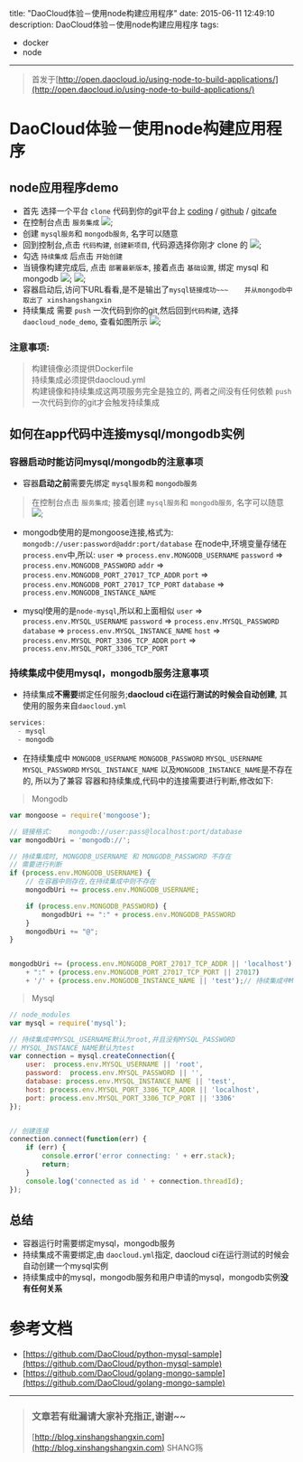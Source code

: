 title: "DaoCloud体验－使用node构建应用程序"
date: 2015-06-11 12:49:10
description: DaoCloud体验－使用node构建应用程序
tags:
- docker
- node
---

> 首发于[http://open.daocloud.io/using-node-to-build-applications/](http://open.daocloud.io/using-node-to-build-applications/)

# DaoCloud体验－使用node构建应用程序

## node应用程序demo   

- 首先 选择一个平台 `clone` 代码到你的git平台上 [coding](https://coding.net/u/xinshangshangxin/p/DaoCloudNodeDemo/git) / [github](https://github.com/xinshangshangxin/DaoCloudNodeDemo) / [gitcafe](https://gitcafe.com/xinshangshangxin/DaoCloudNodeDemo) 
- 在控制台点击 `服务集成`
![](https://gitcafe.com/xinshangshangxin/hexo-blog/raw/gitcafe-pages/img/daocloud/demo4.png);
- 创建 `mysql服务`和 `mongodb服务`, 名字可以随意
- 回到控制台,点击 `代码构建`, `创建新项目`, 代码源选择你刚才 clone 的
![](https://gitcafe.com/xinshangshangxin/hexo-blog/raw/gitcafe-pages/img/daocloud/demo1.png);
- 勾选 `持续集成` 后点击 `开始创建`
- 当镜像构建完成后, 点击 `部署最新版本`, 接着点击 `基础设置`, 绑定 mysql 和 mongodb
![](https://gitcafe.com/xinshangshangxin/hexo-blog/raw/gitcafe-pages/img/daocloud/demo2.png);
![](https://gitcafe.com/xinshangshangxin/hexo-blog/raw/gitcafe-pages/img/daocloud/demo3.png);
- 容器启动后,访问下URL看看,是不是输出了`mysql链接成功~~~    并从mongodb中取出了 xinshangshangxin`
- 持续集成 需要 `push` 一次代码到你的git,然后回到`代码构建`, 选择`daocloud_node_demo`, 查看如图所示
![](https://gitcafe.com/xinshangshangxin/hexo-blog/raw/gitcafe-pages/img/daocloud/demo5.png);

### 注意事项:
> 构建镜像必须提供Dockerfile  
> 持续集成必须提供daocloud.yml  
> 构建镜像和持续集成这两项服务完全是独立的, 两者之间没有任何依赖
>  `push` 一次代码到你的git才会触发持续集成


## 如何在app代码中连接mysql/mongodb实例
###  容器启动时能访问mysql/mongodb的注意事项
- 容器**启动之前**需要先绑定 `mysql服务`和 `mongodb服务`
> 在控制台点击 `服务集成`; 接着创建 `mysql服务`和 `mongodb服务`, 名字可以随意
![](https://gitcafe.com/xinshangshangxin/hexo-blog/raw/gitcafe-pages/img/daocloud/demo4.png);

- mongodb使用的是mongoose连接,格式为:  
`mongodb://user:password@addr:port/database`
在node中,环境变量存储在 `process.env`中,所以:
`user` => `process.env.MONGODB_USERNAME`
`password` => `process.env.MONGODB_PASSWORD`
`addr` => `process.env.MONGODB_PORT_27017_TCP_ADDR`
`port` => `process.env.MONGODB_PORT_27017_TCP_PORT`
`database` => `process.env.MONGODB_INSTANCE_NAME`

- mysql使用的是`node-mysql`,所以和上面相似
`user` => `process.env.MYSQL_USERNAME`
`password` => `process.env.MYSQL_PASSWORD`
`database` => `process.env.MYSQL_INSTANCE_NAME`
`host` => `process.env.MYSQL_PORT_3306_TCP_ADDR`
`port` => `process.env.MYSQL_PORT_3306_TCP_PORT`

### 持续集成中使用mysql，mongodb服务注意事项
- 持续集成**不需要**绑定任何服务;**daocloud ci在运行测试的时候会自动创建**, 其使用的服务来自`daocloud.yml`
```js
services:
  - mysql
  - mongodb
```
- 在持续集成中 `MONGODB_USERNAME` `MONGODB_PASSWORD`  `MYSQL_USERNAME` `MYSQL_PASSWORD` `MYSQL_INSTANCE_NAME` 以及`MONGODB_INSTANCE_NAME`是不存在的, 所以为了兼容 容器和持续集成,代码中的连接需要进行判断,修改如下:

> Mongodb

```js
var mongoose = require('mongoose');

// 链接格式:    mongodb://user:pass@localhost:port/database
var mongodbUri = 'mongodb://';

// 持续集成时, MONGODB_USERNAME 和 MONGODB_PASSWORD 不存在
// 需要进行判断
if (process.env.MONGODB_USERNAME) {
    // 在容器中则存在,在持续集成中则不存在
    mongodbUri += process.env.MONGODB_USERNAME;

    if (process.env.MONGODB_PASSWORD) {
        mongodbUri += ":" + process.env.MONGODB_PASSWORD
    }
    mongodbUri += "@";
}


mongodbUri += (process.env.MONGODB_PORT_27017_TCP_ADDR || 'localhost')
    + ":" + (process.env.MONGODB_PORT_27017_TCP_PORT || 27017)
    + '/' + (process.env.MONGODB_INSTANCE_NAME || 'test');// 持续集成中MONGODB_INSTANCE_NAME 也不存在, 使用 test 代替
```

> Mysql

```js
// node_modules
var mysql = require('mysql');

// 持续集成中MYSQL_USERNAME默认为root,并且没有MYSQL_PASSWORD
// MYSQL_INSTANCE_NAME默认为test
var connection = mysql.createConnection({
    user:  process.env.MYSQL_USERNAME || 'root',
    password:  process.env.MYSQL_PASSWORD || '',
    database: process.env.MYSQL_INSTANCE_NAME || 'test',
    host: process.env.MYSQL_PORT_3306_TCP_ADDR || 'localhost',
    port: process.env.MYSQL_PORT_3306_TCP_PORT || '3306'
});


// 创建连接
connection.connect(function(err) {
    if (err) {
        console.error('error connecting: ' + err.stack);
        return;
    }
    console.log('connected as id ' + connection.threadId);
});
```

## 总结
- 容器运行时需要绑定mysql，mongodb服务
- 持续集成不需要绑定,由 `daocloud.yml`指定, daocloud ci在运行测试的时候会自动创建一个mysql实例
- 持续集成中的mysql，mongodb服务和用户申请的mysql，mongodb实例**没有任何关系**


# 参考文档
- [https://github.com/DaoCloud/python-mysql-sample](https://github.com/DaoCloud/python-mysql-sample)
- [https://github.com/DaoCloud/golang-mongo-sample](https://github.com/DaoCloud/golang-mongo-sample)

-----------------------

> ### 文章若有纰漏请大家补充指正,谢谢~~
> [http://blog.xinshangshangxin.com](http://blog.xinshangshangxin.com) SHANG殇
